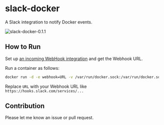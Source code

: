 # slack-docker

A Slack integration to notify Docker events.

![slack-docker-0.1.1](https://cloud.githubusercontent.com/assets/321266/4773935/0141e0e8-5ba8-11e4-8b35-601e898c58be.png)

## How to Run

Set up [an incoming WebHook integration](https://my.slack.com/services/new/incoming-webhook) and get the Webhook URL.

Run a container as follows:

```sh
docker run -d -e webhook=URL -v /var/run/docker.sock:/var/run/docker.sock int128/slack-docker
```

Replace `URL` with your Webhook URL like `https://hooks.slack.com/services/...`


## Contribution

Please let me know an issue or pull request.
